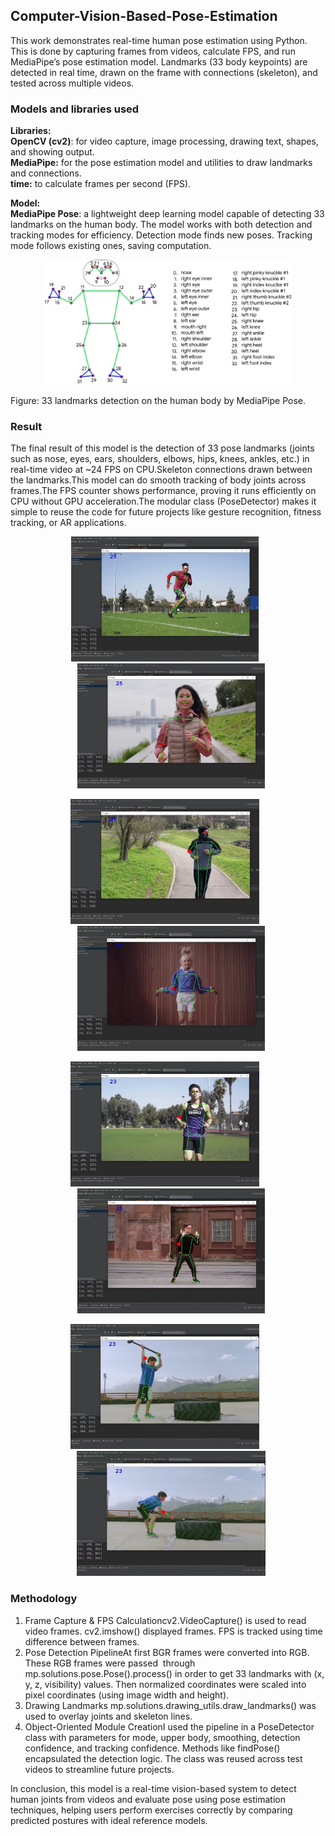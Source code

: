 ## Computer-Vision-Based-Pose-Estimation

This work demonstrates real-time human pose estimation using Python. This is done by capturing frames from videos, calculate FPS, and run MediaPipe’s pose estimation model. Landmarks (33 body keypoints) are detected in real time, drawn on the frame with connections (skeleton), and tested across multiple videos. <br>

### Models and libraries used
**Libraries: <br>
OpenCV (cv2)**: for video capture, image processing, drawing text, shapes, and showing output. <br>
**MediaPipe:** for the pose estimation model and utilities to draw landmarks and connections. <br>
**time:** to calculate frames per second (FPS). 

**Model: <br>
MediaPipe Pose**: a lightweight deep learning model capable of detecting 33 landmarks on the human body. The model works with both detection and tracking modes for efficiency. Detection mode finds new poses. Tracking mode follows existing ones, saving computation.
<p align="center"><img src="./img/1.jpg" alt="App Screenshot" style="height:200px; width:auto;"></p>
Figure: 33 landmarks detection on the human body by MediaPipe Pose.

### Result
The final result of this model is the detection of 33 pose landmarks (joints such as nose, eyes, ears, shoulders, elbows, hips, knees, ankles, etc.) in real-time video at ~24 FPS on CPU.Skeleton connections drawn between the landmarks.This model can do smooth tracking of body joints across frames.The FPS counter shows performance, proving it runs efficiently on CPU without GPU acceleration.The modular class (PoseDetector) makes it simple to reuse the code for future projects like gesture recognition, fitness tracking, or AR applications.
<p align="center">
  <img src="./img/2.jpg" alt="Image 1" style="height:200px; width:auto; margin-right:10px;">
  <img src="./img/3.jpg" alt="Image 2" style="height:200px; width:auto; margin-left:10px;">
</p>
<p align="center">
  <img src="./img/4.jpg" alt="Image 1" style="height:200px; width:auto; margin-right:10px;">
  <img src="./img/5.jpg" alt="Image 2" style="height:200px; width:auto; margin-left:10px;">
</p>
<p align="center">
  <img src="./img/6.jpg" alt="Image 1" style="height:200px; width:auto; margin-right:10px;">
  <img src="./img/7.jpg" alt="Image 2" style="height:200px; width:auto; margin-left:10px;">
</p>
<p align="center">
  <img src="./img/8.jpg" alt="Image 1" style="height:200px; width:auto; margin-right:10px;">
  <img src="./img/9.jpg" alt="Image 2" style="height:200px; width:auto; margin-left:10px;">
</p>


### Methodology
1. Frame Capture & FPS Calculationcv2.VideoCapture() is used to read video frames. cv2.imshow() displayed frames. FPS is tracked using time difference between frames.
2. Pose Detection PipelineAt first BGR frames were converted into RGB. These RGB frames were passed  through mp.solutions.pose.Pose().process() in order to get 33 landmarks with (x, y, z, visibility) values. Then normalized coordinates were scaled into pixel coordinates (using image width and height).
3. Drawing Landmarks mp.solutions.drawing_utils.draw_landmarks() was used to overlay joints and skeleton lines.
4. Object-Oriented Module CreationI used the pipeline in a PoseDetector class with parameters for mode, upper body, smoothing, detection confidence, and tracking confidence. Methods like findPose() encapsulated the detection logic. The class was reused across test videos to streamline future projects. <br>

In conclusion, this model is a real-time vision-based system to detect human joints from videos and evaluate pose using pose estimation techniques, helping users perform exercises correctly by comparing predicted postures with ideal reference models.
